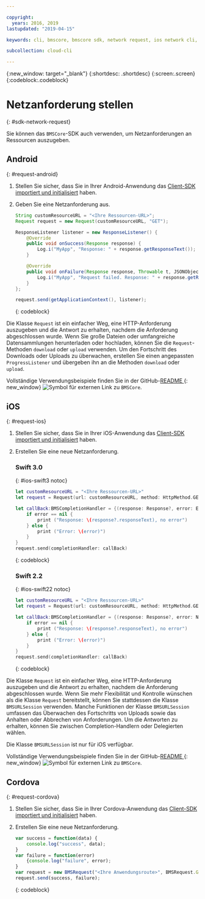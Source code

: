 ```yaml
---

copyright:
  years: 2016, 2019
lastupdated: "2019-04-15"

keywords: cli, bmscore, bmscore sdk, network request, ios network cli, android network cli, cordova network cli, mobile network request, mobile cli

subcollection: cloud-cli

---
```


{:new_window: target="_blank"}
{:shortdesc: .shortdesc}
{:screen:.screen}
{:codeblock:.codeblock}

# Netzanforderung stellen
{: #sdk-network-request}

Sie können das `BMSCore`-SDK auch verwenden, um Netzanforderungen an Ressourcen auszugeben.

## Android
{: #request-android}

1. Stellen Sie sicher, dass Sie in Ihrer Android-Anwendung das [Client-SDK importiert und initialisiert](/docs/cli/sdk?topic=cloud-cli-sdk_BMSClient#init-BMSClient-android) haben.

2. Geben Sie eine Netzanforderung aus.

	```Java
	String customResourceURL = "<Ihre Ressourcen-URL>";
	Request request = new Request(customResourceURL, "GET");

	ResponseListener listener = new ResponseListener() {
		@Override
		public void onSuccess(Response response) {
			Log.i("MyApp", "Response: " + response.getResponseText());
		}

		@Override
		public void onFailure(Response response, Throwable t, JSONObject extendedInfo) {
			Log.i("MyApp", "Request failed. Response: " + response.getResponseText() + ". Error: " + t.getLocalizedMessage());
		}
	};

	request.send(getApplicationContext(), listener);
	```
	{: codeblock}

Die Klasse `Request` ist ein einfacher Weg, eine HTTP-Anforderung auszugeben und die Antwort zu erhalten, nachdem die Anforderung abgeschlossen wurde. Wenn Sie große Dateien oder umfangreiche Datensammlungen herunterladen oder hochladen, können Sie die `Request`-Methoden `download` oder `upload` verwenden. Um den Fortschritt des Downloads oder Uploads zu überwachen, erstellen Sie einen angepassten `ProgressListener` und übergeben ihn an die Methoden `download` oder `upload`.

Vollständige Verwendungsbeispiele finden Sie in der GitHub-[README ](https://github.com/ibm-bluemix-mobile-services/bms-clientsdk-android-core){: new_window} ![Symbol für externen Link](../../icons/launch-glyph.svg "Symbol für externen Link") zu `BMSCore`.


## iOS
{: #request-ios}

1. Stellen Sie sicher, dass Sie in Ihrer iOS-Anwendung das [Client-SDK importiert und initialisiert](/docs/cli/sdk?topic=cloud-cli-sdk_BMSClient#init-BMSClient-android) haben.

2. Erstellen Sie eine neue Netzanforderung.

	### Swift 3.0
	{: #ios-swift3 notoc}

	```Swift
	let customResourceURL = "<Ihre Ressourcen-URL>"
	let request = Request(url: customResourceURL, method: HttpMethod.GET)

	let callBack:BMSCompletionHandler = {(response: Response?, error: Error?) in
		if error == nil {
			print ("Response: \(response?.responseText), no error")
		} else {
			print ("Error: \(error)")
		}
	}
	request.send(completionHandler: callBack)
	```
	{: codeblock}

	### Swift 2.2
	{: #ios-swift22 notoc}

	```Swift
	let customResourceURL = "<Ihre Ressourcen-URL>"
	let request = Request(url: customResourceURL, method: HttpMethod.GET)

	let callBack:BMSCompletionHandler = {(response: Response?, error: NSError?) in
		if error == nil {
			print ("Response: \(response?.responseText), no error")
		} else {
			print ("Error: \(error)")
		}
	}
	request.send(completionHandler: callBack)
	```
	{: codeblock}

Die Klasse `Request` ist ein einfacher Weg, eine HTTP-Anforderung auszugeben und die Antwort zu erhalten, nachdem die Anforderung abgeschlossen wurde. Wenn Sie mehr Flexibilität und Kontrolle wünschen als die Klasse `Request` bereitstellt, können Sie stattdessen die Klasse `BMSURLSession` verwenden. Manche Funktionen der Klasse `BMSURLSession` umfassen das Überwachen des Fortschritts von Uploads sowie das Anhalten oder Abbrechen von Anforderungen. Um die Antworten zu erhalten, können Sie zwischen Completion-Handlern oder Delegierten wählen.

Die Klasse `BMSURLSession` ist nur für iOS verfügbar.

Vollständige Verwendungsbeispiele finden Sie in der GitHub-[README ](https://github.com/ibm-bluemix-mobile-services/bms-clientsdk-swift-core){: new_window} ![Symbol für externen Link](../../icons/launch-glyph.svg "Symbol für externen Link") zu `BMSCore`.

## Cordova
{: #request-cordova}

1. Stellen Sie sicher, dass Sie in Ihrer Cordova-Anwendung das [Client-SDK importiert und initialisiert](/docs/cli/sdk?topic=cloud-cli-sdk_BMSClient#init-BMSClient-android) haben.

2. Erstellen Sie eine neue Netzanforderung.

	```Javascript
	var success = function(data) {
		console.log("success", data);
	}
	var failure = function(error)
		{console.log("failure", error);
	}
	var request = new BMSRequest("<Ihre Anwendungsroute>", BMSRequest.GET);
	request.send(success, failure);
	```
	{: codeblock}
